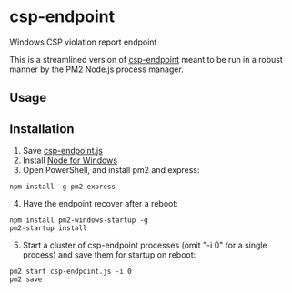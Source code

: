 # csp-endpoint

Windows CSP violation report endpoint

This is a streamlined version of [csp-endpoint](https://github.com/c0nrad/csp-endpoint) meant to be run in a robust manner by the PM2 Node.js process manager.

## Usage


## Installation

1. Save [csp-endpoint.js](https://raw.githubusercontent.com/joeyrideout/csp-endpoint/master/bin/csp-endpoint.js)
2. Install [Node for Windows](https://nodejs.org/en/download/)
3. Open PowerShell, and install pm2 and express:
```
npm install -g pm2 express
```
4. Have the endpoint recover after a reboot:
```
npm install pm2-windows-startup -g
pm2-startup install
```
5. Start a cluster of csp-endpoint processes (omit "-i 0" for a single process) and save them for startup on reboot:
```
pm2 start csp-endpoint.js -i 0
pm2 save
```
